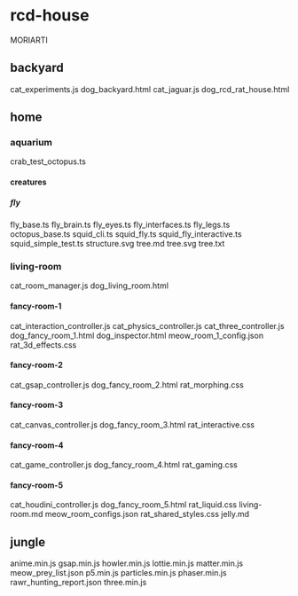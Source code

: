 # rcd-house

MORIARTI
## backyard

cat_experiments.js
dog_backyard.html
cat_jaguar.js
dog_rcd_rat_house.html
## home

### aquarium

crab_test_octopus.ts
#### creatures

##### fly

fly_base.ts
fly_brain.ts
fly_eyes.ts
fly_interfaces.ts
fly_legs.ts
octopus_base.ts
squid_cli.ts
squid_fly.ts
squid_fly_interactive.ts
squid_simple_test.ts
structure.svg
tree.md
tree.svg
tree.txt
### living-room

cat_room_manager.js
dog_living_room.html
#### fancy-room-1

cat_interaction_controller.js
cat_physics_controller.js
cat_three_controller.js
dog_fancy_room_1.html
dog_inspector.html
meow_room_1_config.json
rat_3d_effects.css
#### fancy-room-2

cat_gsap_controller.js
dog_fancy_room_2.html
rat_morphing.css
#### fancy-room-3

cat_canvas_controller.js
dog_fancy_room_3.html
rat_interactive.css
#### fancy-room-4

cat_game_controller.js
dog_fancy_room_4.html
rat_gaming.css
#### fancy-room-5

cat_houdini_controller.js
dog_fancy_room_5.html
rat_liquid.css
living-room.md
meow_room_configs.json
rat_shared_styles.css
jelly.md
## jungle

anime.min.js
gsap.min.js
howler.min.js
lottie.min.js
matter.min.js
meow_prey_list.json
p5.min.js
particles.min.js
phaser.min.js
rawr_hunting_report.json
three.min.js